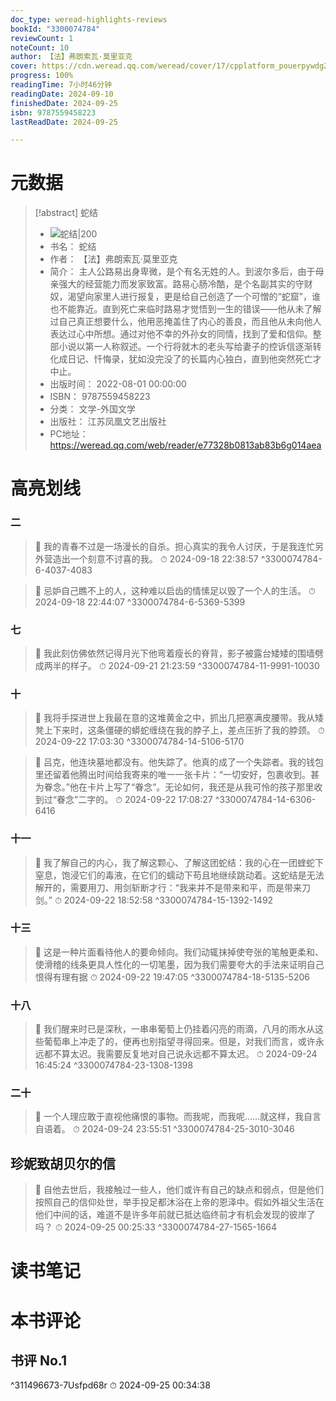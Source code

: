 ```yaml
---
doc_type: weread-highlights-reviews
bookId: "3300074784"
reviewCount: 1
noteCount: 10
author: 【法】弗朗索瓦·莫里亚克
cover: https://cdn.weread.qq.com/weread/cover/17/cpplatform_pouerpywdg2hcz7ccu55te/t6_cpplatform_pouerpywdg2hcz7ccu55te1697189855.jpg
progress: 100%
readingTime: 7小时46分钟
readingDate: 2024-09-10
finishedDate: 2024-09-25
isbn: 9787559458223
lastReadDate: 2024-09-25

---
```

# 元数据
> [!abstract] 蛇结
> - ![ 蛇结|200](https://cdn.weread.qq.com/weread/cover/17/cpplatform_pouerpywdg2hcz7ccu55te/t6_cpplatform_pouerpywdg2hcz7ccu55te1697189855.jpg)
> - 书名： 蛇结
> - 作者： 【法】弗朗索瓦·莫里亚克
> - 简介： 主人公路易出身卑微，是个有名无姓的人。到波尔多后，由于母亲强大的经营能力而发家致富。路易心肠冷酷，是个名副其实的守财奴，渴望向家里人进行报复，更是给自己创造了一个可憎的“蛇窟”，谁也不能靠近。直到死亡来临时路易才觉悟到一生的错误——他从未了解过自己真正想要什么，他用恶掩盖住了内心的善良，而且他从未向他人表达过心中所想。通过对他不幸的外孙女的同情，找到了爱和信仰。整部小说以第一人称叙述。一个行将就木的老头写给妻子的控诉信逐渐转化成日记、忏悔录，犹如没完没了的长篇内心独白，直到他突然死亡才中止。
> - 出版时间： 2022-08-01 00:00:00
> - ISBN： 9787559458223
> - 分类： 文学-外国文学
> - 出版社： 江苏凤凰文艺出版社
> - PC地址：https://weread.qq.com/web/reader/e77328b0813ab83b6g014aea

# 高亮划线

### 二

> 📌 我的青春不过是一场漫长的自杀。担心真实的我令人讨厌，于是我连忙另外营造出一个刻意不讨喜的我。 
> ⏱ 2024-09-18 22:38:57 ^3300074784-6-4037-4083

> 📌 忌妒自己瞧不上的人，这种难以启齿的情愫足以毁了一个人的生活。 
> ⏱ 2024-09-18 22:44:07 ^3300074784-6-5369-5399

### 七

> 📌 我此刻仿佛依然记得月光下他弯着瘦长的脊背，影子被露台矮矮的围墙劈成两半的样子。 
> ⏱ 2024-09-21 21:23:59 ^3300074784-11-9991-10030

### 十

> 📌 我将手探进世上我最在意的这堆黄金之中，抓出几把塞满皮腰带。我从矮凳上下来时，这条僵硬的蟒蛇缠绕在我的脖子上，差点压折了我的脖颈。 
> ⏱ 2024-09-22 17:03:30 ^3300074784-14-5106-5170

> 📌 吕克，他连块墓地都没有。他失踪了。他真的成了一个失踪者。我的钱包里还留着他腾出时间给我寄来的唯一一张卡片：“一切安好，包裹收到。甚为眷念。”他在卡片上写了“眷念”。无论如何，我还是从我可怜的孩子那里收到过“眷念”二字的。 
> ⏱ 2024-09-22 17:08:27 ^3300074784-14-6306-6416

### 十一

> 📌 我了解自己的内心，我了解这颗心、了解这团蛇结：我的心在一团蝰蛇下窒息，饱浸它们的毒液，在它们的蠕动下苟且地继续跳动着。这蛇结是无法解开的，需要用刀、用剑斩断才行：“我来并不是带来和平，而是带来刀剑。” 
> ⏱ 2024-09-22 18:52:58 ^3300074784-15-1392-1492

### 十三

> 📌 这是一种片面看待他人的要命倾向。我们动辄抹掉使夸张的笔触更柔和、使滑稽的线条更具人性化的一切笔墨，因为我们需要夸大的手法来证明自己恨得有理有据 
> ⏱ 2024-09-22 19:47:05 ^3300074784-18-5135-5206

### 十八

> 📌 我们醒来时已是深秋，一串串葡萄上仍挂着闪亮的雨滴，八月的雨水从这些葡萄串上冲走了的，便再也别指望寻得回来。但是，对我们而言，或许永远都不算太迟。我需要反复地对自己说永远都不算太迟。 
> ⏱ 2024-09-24 16:45:24 ^3300074784-23-1308-1398

### 二十

> 📌 一个人理应敢于直视他痛恨的事物。而我呢，而我呢……就这样，我自言自语着。 
> ⏱ 2024-09-24 23:55:51 ^3300074784-25-3010-3046

## 珍妮致胡贝尔的信

> 📌 自他去世后，我接触过一些人，他们或许有自己的缺点和弱点，但是他们按照自己的信仰处世，举手投足都沐浴在上帝的恩泽中。假如外祖父生活在他们中间的话，难道不是许多年前就已抵达临终前才有机会发现的彼岸了吗？ 
> ⏱ 2024-09-25 00:25:33 ^3300074784-27-1565-1664

# 读书笔记

# 本书评论

## 书评 No.1 
 ^311496673-7Usfpd68r
⏱ 2024-09-25 00:34:38

